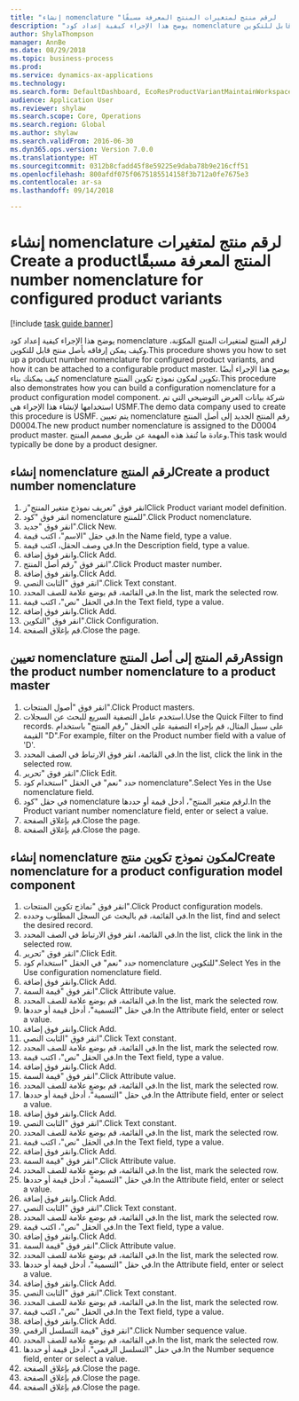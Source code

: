 ```yaml
--- 
title: "إنشاء nomenclature لرقم منتج لمتغيرات المنتج المعرفة مسبقًا‬‏‫"
description: "يوضح هذا الإجراء كيفية إعداد كود nomenclature لرقم المنتج لمتغيرات المنتج المكوّنة، وكيف يمكن إرفاقه بأصل منتج قابل للتكوين."
author: ShylaThompson
manager: AnnBe
ms.date: 08/29/2018
ms.topic: business-process
ms.prod: 
ms.service: dynamics-ax-applications
ms.technology: 
ms.search.form: DefaultDashboard, EcoResProductVariantMaintainWorkspace, EcoResNomenclature, EcoResProductListPage, EcoResProductDetails, PCProductConfigurationModelListPage, PCProductConfigurationModelDetails
audience: Application User
ms.reviewer: shylaw
ms.search.scope: Core, Operations
ms.search.region: Global
ms.author: shylaw
ms.search.validFrom: 2016-06-30
ms.dyn365.ops.version: Version 7.0.0
ms.translationtype: HT
ms.sourcegitcommit: 0312b8cfadd45f8e59225e9daba78b9e216cff51
ms.openlocfilehash: 800afdf075f0675185514158f3b712a0fe7675e3
ms.contentlocale: ar-sa
ms.lasthandoff: 09/14/2018

---
```

# <a name="create-a-product-number-nomenclature-for-configured-product-variants"></a><span data-ttu-id="b7d8d-103">إنشاء nomenclature لرقم منتج لمتغيرات المنتج المعرفة مسبقًا‬‏‫</span><span class="sxs-lookup"><span data-stu-id="b7d8d-103">Create a product number nomenclature for configured product variants</span></span>

[!include [task guide banner](../../includes/task-guide-banner.md)]

<span data-ttu-id="b7d8d-104">يوضح هذا الإجراء كيفية إعداد كود nomenclature لرقم المنتج لمتغيرات المنتج المكوّنة، وكيف يمكن إرفاقه بأصل منتج قابل للتكوين.</span><span class="sxs-lookup"><span data-stu-id="b7d8d-104">This procedure shows you how to set up a product number nomenclature for configured product variants, and how it can be attached to a configurable product master.</span></span> <span data-ttu-id="b7d8d-105">يوضح هذا الإجراء أيضًا كيف يمكنك بناء nomenclature تكوين لمكون نموذج تكوين المنتج.</span><span class="sxs-lookup"><span data-stu-id="b7d8d-105">This procedure also demonstrates how you can build a configuration nomenclature for a product configuration model component.</span></span> <span data-ttu-id="b7d8d-106">شركة بيانات العرض التوضيحي التي تم استخدامها لإنشاء هذا الإجراء هي USMF.</span><span class="sxs-lookup"><span data-stu-id="b7d8d-106">The demo data company used to create this procedure is USMF.</span></span> <span data-ttu-id="b7d8d-107">يتم تعيين nomenclature رقم المنتج الجديد إلى أصل المنتج D0004.</span><span class="sxs-lookup"><span data-stu-id="b7d8d-107">The new product number nomenclature is assigned to the D0004 product master.</span></span> <span data-ttu-id="b7d8d-108">وعادة ما تُنفذ هذه المهمة عن طريق مصمم المنتج.</span><span class="sxs-lookup"><span data-stu-id="b7d8d-108">This task would typically be done by a product designer.</span></span>


## <a name="create-a-product-number-nomenclature"></a><span data-ttu-id="b7d8d-109">إنشاء nomenclature لرقم المنتج</span><span class="sxs-lookup"><span data-stu-id="b7d8d-109">Create a product number nomenclature</span></span>
1. <span data-ttu-id="b7d8d-110">انقر فوق "تعريف نموذج متغير المنتج"ز</span><span class="sxs-lookup"><span data-stu-id="b7d8d-110">Click Product variant model definition.</span></span>
2. <span data-ttu-id="b7d8d-111">انقر فوق "كود nomenclature للمنتج‬".</span><span class="sxs-lookup"><span data-stu-id="b7d8d-111">Click Product nomenclature.</span></span>
3. <span data-ttu-id="b7d8d-112">انقر فوق "جديد".</span><span class="sxs-lookup"><span data-stu-id="b7d8d-112">Click New.</span></span>
4. <span data-ttu-id="b7d8d-113">في حقل "الاسم"، اكتب قيمة.</span><span class="sxs-lookup"><span data-stu-id="b7d8d-113">In the Name field, type a value.</span></span>
5. <span data-ttu-id="b7d8d-114">في وصف الحقل، اكتب قيمة.</span><span class="sxs-lookup"><span data-stu-id="b7d8d-114">In the Description field, type a value.</span></span>
6. <span data-ttu-id="b7d8d-115">وانقر فوق إضافة.</span><span class="sxs-lookup"><span data-stu-id="b7d8d-115">Click Add.</span></span>
7. <span data-ttu-id="b7d8d-116">انقر فوق "رقم أصل المنتج".</span><span class="sxs-lookup"><span data-stu-id="b7d8d-116">Click Product master number.</span></span>
8. <span data-ttu-id="b7d8d-117">وانقر فوق إضافة.</span><span class="sxs-lookup"><span data-stu-id="b7d8d-117">Click Add.</span></span>
9. <span data-ttu-id="b7d8d-118">انقر فوق "الثابت النصي‬".</span><span class="sxs-lookup"><span data-stu-id="b7d8d-118">Click Text constant.</span></span>
10. <span data-ttu-id="b7d8d-119">في القائمة، قم بوضع علامة للصف المحدد.</span><span class="sxs-lookup"><span data-stu-id="b7d8d-119">In the list, mark the selected row.</span></span>
11. <span data-ttu-id="b7d8d-120">في الحقل "نص"، اكتب قيمة.</span><span class="sxs-lookup"><span data-stu-id="b7d8d-120">In the Text field, type a value.</span></span>
12. <span data-ttu-id="b7d8d-121">وانقر فوق إضافة.</span><span class="sxs-lookup"><span data-stu-id="b7d8d-121">Click Add.</span></span>
13. <span data-ttu-id="b7d8d-122">انقر فوق "التكوين".</span><span class="sxs-lookup"><span data-stu-id="b7d8d-122">Click Configuration.</span></span>
14. <span data-ttu-id="b7d8d-123">قم بإغلاق الصفحة.</span><span class="sxs-lookup"><span data-stu-id="b7d8d-123">Close the page.</span></span>

## <a name="assign-the-product-number-nomenclature-to-a-product-master"></a><span data-ttu-id="b7d8d-124">تعيين nomenclature رقم المنتج إلى أصل المنتج</span><span class="sxs-lookup"><span data-stu-id="b7d8d-124">Assign the product number nomenclature to a product master</span></span>
1. <span data-ttu-id="b7d8d-125">انقر فوق "أصول المنتجات".</span><span class="sxs-lookup"><span data-stu-id="b7d8d-125">Click Product masters.</span></span>
2. <span data-ttu-id="b7d8d-126">استخدم عامل التصفية السريع للبحث عن السجلات.</span><span class="sxs-lookup"><span data-stu-id="b7d8d-126">Use the Quick Filter to find records.</span></span> <span data-ttu-id="b7d8d-127">على سبيل المثال، قم بإجراء التصفية على الحقل "رقم المنتج" باستخدام القيمة "D".</span><span class="sxs-lookup"><span data-stu-id="b7d8d-127">For example, filter on the Product number field with a value of 'D'.</span></span>
3. <span data-ttu-id="b7d8d-128">في القائمة، انقر فوق الارتباط في الصف المحدد.</span><span class="sxs-lookup"><span data-stu-id="b7d8d-128">In the list, click the link in the selected row.</span></span>
4. <span data-ttu-id="b7d8d-129">انقر فوق "تحرير".</span><span class="sxs-lookup"><span data-stu-id="b7d8d-129">Click Edit.</span></span>
5. <span data-ttu-id="b7d8d-130">حدد "نعم" في الحقل "استخدام كود nomenclature".</span><span class="sxs-lookup"><span data-stu-id="b7d8d-130">Select Yes in the Use nomenclature field.</span></span>
6. <span data-ttu-id="b7d8d-131">في حقل "كود nomenclature لرقم متغير المنتج‬"، أدخل قيمة أو حددها.</span><span class="sxs-lookup"><span data-stu-id="b7d8d-131">In the Product variant number nomenclature field, enter or select a value.</span></span>
7. <span data-ttu-id="b7d8d-132">قم بإغلاق الصفحة.</span><span class="sxs-lookup"><span data-stu-id="b7d8d-132">Close the page.</span></span>
8. <span data-ttu-id="b7d8d-133">قم بإغلاق الصفحة.</span><span class="sxs-lookup"><span data-stu-id="b7d8d-133">Close the page.</span></span>

## <a name="create-nomenclature-for-a-product-configuration-model-component"></a><span data-ttu-id="b7d8d-134">إنشاء nomenclature لمكون نموذج تكوين منتج</span><span class="sxs-lookup"><span data-stu-id="b7d8d-134">Create nomenclature for a product configuration model component</span></span>
1. <span data-ttu-id="b7d8d-135">انقر فوق "نماذج تكوين المنتجات".</span><span class="sxs-lookup"><span data-stu-id="b7d8d-135">Click Product configuration models.</span></span>
2. <span data-ttu-id="b7d8d-136">في القائمة، قم بالبحث عن السجل المطلوب وحدده.</span><span class="sxs-lookup"><span data-stu-id="b7d8d-136">In the list, find and select the desired record.</span></span>
3. <span data-ttu-id="b7d8d-137">في القائمة، انقر فوق الارتباط في الصف المحدد.</span><span class="sxs-lookup"><span data-stu-id="b7d8d-137">In the list, click the link in the selected row.</span></span>
4. <span data-ttu-id="b7d8d-138">انقر فوق "تحرير".</span><span class="sxs-lookup"><span data-stu-id="b7d8d-138">Click Edit.</span></span>
5. <span data-ttu-id="b7d8d-139">حدد "نعم" في الحقل "استخدام كود nomenclature للتكوين‬".</span><span class="sxs-lookup"><span data-stu-id="b7d8d-139">Select Yes in the Use configuration nomenclature field.</span></span>
6. <span data-ttu-id="b7d8d-140">وانقر فوق إضافة.</span><span class="sxs-lookup"><span data-stu-id="b7d8d-140">Click Add.</span></span>
7. <span data-ttu-id="b7d8d-141">انقر فوق "قيمة السمة‬".</span><span class="sxs-lookup"><span data-stu-id="b7d8d-141">Click Attribute value.</span></span>
8. <span data-ttu-id="b7d8d-142">في القائمة، قم بوضع علامة للصف المحدد.</span><span class="sxs-lookup"><span data-stu-id="b7d8d-142">In the list, mark the selected row.</span></span>
9. <span data-ttu-id="b7d8d-143">في حقل "التسمية"، أدخل قيمة أو حددها.</span><span class="sxs-lookup"><span data-stu-id="b7d8d-143">In the Attribute field, enter or select a value.</span></span>
10. <span data-ttu-id="b7d8d-144">وانقر فوق إضافة.</span><span class="sxs-lookup"><span data-stu-id="b7d8d-144">Click Add.</span></span>
11. <span data-ttu-id="b7d8d-145">انقر فوق "الثابت النصي‬".</span><span class="sxs-lookup"><span data-stu-id="b7d8d-145">Click Text constant.</span></span>
12. <span data-ttu-id="b7d8d-146">في القائمة، قم بوضع علامة للصف المحدد.</span><span class="sxs-lookup"><span data-stu-id="b7d8d-146">In the list, mark the selected row.</span></span>
13. <span data-ttu-id="b7d8d-147">في الحقل "نص"، اكتب قيمة.</span><span class="sxs-lookup"><span data-stu-id="b7d8d-147">In the Text field, type a value.</span></span>
14. <span data-ttu-id="b7d8d-148">وانقر فوق إضافة.</span><span class="sxs-lookup"><span data-stu-id="b7d8d-148">Click Add.</span></span>
15. <span data-ttu-id="b7d8d-149">انقر فوق "قيمة السمة‬".</span><span class="sxs-lookup"><span data-stu-id="b7d8d-149">Click Attribute value.</span></span>
16. <span data-ttu-id="b7d8d-150">في القائمة، قم بوضع علامة للصف المحدد.</span><span class="sxs-lookup"><span data-stu-id="b7d8d-150">In the list, mark the selected row.</span></span>
17. <span data-ttu-id="b7d8d-151">في حقل "التسمية"، أدخل قيمة أو حددها.</span><span class="sxs-lookup"><span data-stu-id="b7d8d-151">In the Attribute field, enter or select a value.</span></span>
18. <span data-ttu-id="b7d8d-152">وانقر فوق إضافة.</span><span class="sxs-lookup"><span data-stu-id="b7d8d-152">Click Add.</span></span>
19. <span data-ttu-id="b7d8d-153">انقر فوق "الثابت النصي‬".</span><span class="sxs-lookup"><span data-stu-id="b7d8d-153">Click Text constant.</span></span>
20. <span data-ttu-id="b7d8d-154">في القائمة، قم بوضع علامة للصف المحدد.</span><span class="sxs-lookup"><span data-stu-id="b7d8d-154">In the list, mark the selected row.</span></span>
21. <span data-ttu-id="b7d8d-155">في الحقل "نص"، اكتب قيمة.</span><span class="sxs-lookup"><span data-stu-id="b7d8d-155">In the Text field, type a value.</span></span>
22. <span data-ttu-id="b7d8d-156">وانقر فوق إضافة.</span><span class="sxs-lookup"><span data-stu-id="b7d8d-156">Click Add.</span></span>
23. <span data-ttu-id="b7d8d-157">انقر فوق "قيمة السمة‬".</span><span class="sxs-lookup"><span data-stu-id="b7d8d-157">Click Attribute value.</span></span>
24. <span data-ttu-id="b7d8d-158">في القائمة، قم بوضع علامة للصف المحدد.</span><span class="sxs-lookup"><span data-stu-id="b7d8d-158">In the list, mark the selected row.</span></span>
25. <span data-ttu-id="b7d8d-159">في حقل "التسمية"، أدخل قيمة أو حددها.</span><span class="sxs-lookup"><span data-stu-id="b7d8d-159">In the Attribute field, enter or select a value.</span></span>
26. <span data-ttu-id="b7d8d-160">وانقر فوق إضافة.</span><span class="sxs-lookup"><span data-stu-id="b7d8d-160">Click Add.</span></span>
27. <span data-ttu-id="b7d8d-161">انقر فوق "الثابت النصي‬".</span><span class="sxs-lookup"><span data-stu-id="b7d8d-161">Click Text constant.</span></span>
28. <span data-ttu-id="b7d8d-162">في القائمة، قم بوضع علامة للصف المحدد.</span><span class="sxs-lookup"><span data-stu-id="b7d8d-162">In the list, mark the selected row.</span></span>
29. <span data-ttu-id="b7d8d-163">في الحقل "نص"، اكتب قيمة.</span><span class="sxs-lookup"><span data-stu-id="b7d8d-163">In the Text field, type a value.</span></span>
30. <span data-ttu-id="b7d8d-164">وانقر فوق إضافة.</span><span class="sxs-lookup"><span data-stu-id="b7d8d-164">Click Add.</span></span>
31. <span data-ttu-id="b7d8d-165">انقر فوق "قيمة السمة‬".</span><span class="sxs-lookup"><span data-stu-id="b7d8d-165">Click Attribute value.</span></span>
32. <span data-ttu-id="b7d8d-166">في القائمة، قم بوضع علامة للصف المحدد.</span><span class="sxs-lookup"><span data-stu-id="b7d8d-166">In the list, mark the selected row.</span></span>
33. <span data-ttu-id="b7d8d-167">في حقل "التسمية"، أدخل قيمة أو حددها.</span><span class="sxs-lookup"><span data-stu-id="b7d8d-167">In the Attribute field, enter or select a value.</span></span>
34. <span data-ttu-id="b7d8d-168">وانقر فوق إضافة.</span><span class="sxs-lookup"><span data-stu-id="b7d8d-168">Click Add.</span></span>
35. <span data-ttu-id="b7d8d-169">انقر فوق "الثابت النصي‬".</span><span class="sxs-lookup"><span data-stu-id="b7d8d-169">Click Text constant.</span></span>
36. <span data-ttu-id="b7d8d-170">في القائمة، قم بوضع علامة للصف المحدد.</span><span class="sxs-lookup"><span data-stu-id="b7d8d-170">In the list, mark the selected row.</span></span>
37. <span data-ttu-id="b7d8d-171">في الحقل "نص"، اكتب قيمة.</span><span class="sxs-lookup"><span data-stu-id="b7d8d-171">In the Text field, type a value.</span></span>
38. <span data-ttu-id="b7d8d-172">وانقر فوق إضافة.</span><span class="sxs-lookup"><span data-stu-id="b7d8d-172">Click Add.</span></span>
39. <span data-ttu-id="b7d8d-173">انقر فوق "قيمة التسلسل الرقمي".</span><span class="sxs-lookup"><span data-stu-id="b7d8d-173">Click Number sequence value.</span></span>
40. <span data-ttu-id="b7d8d-174">في القائمة، قم بوضع علامة للصف المحدد.</span><span class="sxs-lookup"><span data-stu-id="b7d8d-174">In the list, mark the selected row.</span></span>
41. <span data-ttu-id="b7d8d-175">في حقل "التسلسل الرقمي"، أدخل قيمة أو حددها.</span><span class="sxs-lookup"><span data-stu-id="b7d8d-175">In the Number sequence field, enter or select a value.</span></span>
42. <span data-ttu-id="b7d8d-176">قم بإغلاق الصفحة.</span><span class="sxs-lookup"><span data-stu-id="b7d8d-176">Close the page.</span></span>
43. <span data-ttu-id="b7d8d-177">قم بإغلاق الصفحة.</span><span class="sxs-lookup"><span data-stu-id="b7d8d-177">Close the page.</span></span>
44. <span data-ttu-id="b7d8d-178">قم بإغلاق الصفحة.</span><span class="sxs-lookup"><span data-stu-id="b7d8d-178">Close the page.</span></span>


